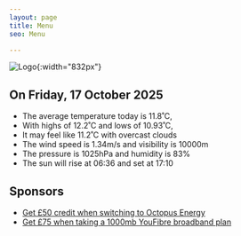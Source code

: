 ```yaml
---
layout: page
title: Menu
seo: Menu

---
```


![Logo](/images/logo.jpg){:width="832px"}

<!-- weather_marker starts -->
## On Friday, 17 October 2025

- The average temperature today is 11.8˚C,
- With highs of 12.2˚C and lows of 10.93˚C,
- It may feel like 11.2˚C with overcast clouds
- The wind speed is 1.34m/s and visibility is 10000m
- The pressure is 1025hPa and humidity is 83%
- The sun will rise at 06:36 and set at 17:10

<!-- weather_marker ends -->

## Sponsors

- [Get £50 credit when switching to Octopus Energy](https://bit.ly/3oD1nnS)
- [Get £75 when taking a 1000mb YouFibre broadband plan](https://aklam.io/91zWhU?)
